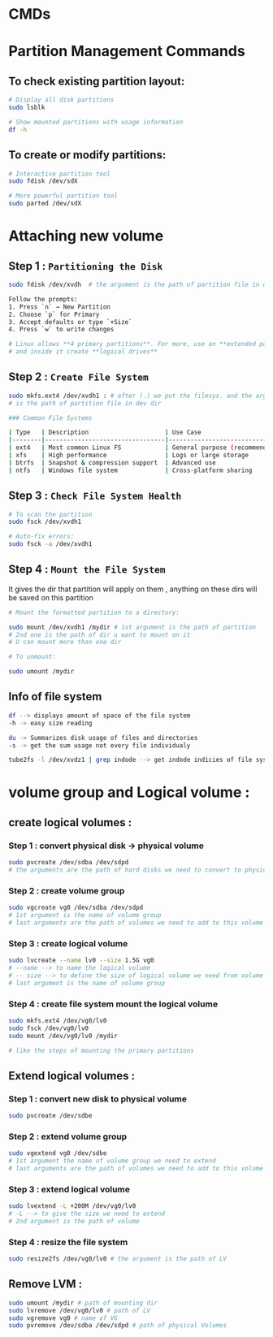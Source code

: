 # CMDs

# Partition Management Commands

## To check existing partition layout:

```bash
# Display all disk partitions
sudo lsblk

# Show mounted partitions with usage information
df -h

```

## To create or modify partitions:

```bash
# Interactive partition tool
sudo fdisk /dev/sdX

# More powerful partition tool
sudo parted /dev/sdX
```

# Attaching new volume

## Step 1 : `Partitioning the Disk`

```bash
sudo fdisk /dev/xvdh  # the argument is the path of partition file in dev dir 

Follow the prompts:
1. Press `n` → New Partition
2. Choose `p` for Primary
3. Accept defaults or type `+Size`
4. Press `w` to write changes

# Linux allows **4 primary partitions**. For more, use an **extended partition**,
# and inside it create **logical drives**
```

## Step 2 : `Create File System`

```bash
sudo mkfs.ext4 /dev/xvdh1 : # after (.) we put the filesys. and the argument 
# is the path of partition file in dev dir 

### Common File Systems

| Type   | Description                     | Use Case                      |
|--------|---------------------------------|-------------------------------|
| ext4   | Most common Linux FS            | General purpose (recommended) |
| xfs    | High performance                | Logs or large storage         |
| btrfs  | Snapshot & compression support  | Advanced use                  |
| ntfs   | Windows file system             | Cross-platform sharing        |

```

## Step 3 : `Check File System Health`

```bash
# To scan the partition
sudo fsck /dev/xvdh1

# Auto-fix errors:
sudo fsck -a /dev/xvdh1 

```

## Step 4 : `Mount the File System`

It gives the dir that partition will apply on them , anything on these dirs will be saved on this partition

```bash
# Mount the formatted partition to a directory:

sudo mount /dev/xvdh1 /mydir # 1st argument is the path of partition 
# 2nd one is the path of dir u want to mount on it 
# U can mount more than one dir 

# To unmount:

sudo umount /mydir

```

## Info of file system

```bash
df --> displays amount of space of the file system
-h -> easy size reading

du -> Summarizes disk usage of files and directories
-s -> get the sum usage not every file individualy

tube2fs -l /dev/xvdz1 | grep indode --> get indode indicies of file system 
```

# volume group and Logical volume :

## create logical volumes :

### Step 1 : convert physical disk → physical volume

```bash
sudo pvcreate /dev/sdba /dev/sdpd 
# the arguments are the path of hard disks we need to convert to physical volumes 
```

### Step 2 : create volume group

```bash
sudo vgcreate vg0 /dev/sdba /dev/sdpd
# 1st argument is the name of volume group
# last arguments are the path of volumes we need to add to this volume group 
```

### Step 3 : create logical volume

```bash
sudo lvcreate --name lv0 --size 1.5G vg0 
# --name --> to name the logical volume 
# -- size --> to define the size of logical volume we need from volume group 
# last argument is the name of volume group 
```

### Step 4 : create file system mount the logical volume

```bash
sudo mkfs.ext4 /dev/vg0/lv0
sudo fsck /dev/vg0/lv0
sudo mount /dev/vg0/lv0 /mydir

# like the steps of mounting the primary partitions 
```

## Extend logical volumes :

### Step 1 : convert new disk to physical volume

```bash
sudo pvcreate /dev/sdbe 
```

### Step 2 : extend volume group

```bash
sudo vgextend vg0 /dev/sdbe 
# 1st argument the name of volume group we need to extend 
# last arguments are the path of volumes we need to add to this volume group 
```

### Step 3 : extend logical volume

```bash
sudo lvextend -L +200M /dev/vg0/lv0
# -L --> to give the size we need to extend 
# 2nd argument is the path of volume 
```

### Step 4 : resize the file system

```bash
sudo resize2fs /dev/vg0/lv0 # the argument is the path of LV
```

## Remove LVM :

```bash
sudo umount /mydir # path of mounting dir 
sudo lvremove /dev/vg0/lv0 # path of LV
sudo vgremove vg0 # name of VG
sudo pvremove /dev/sdba /dev/sdpd # path of physical Volumes 
```